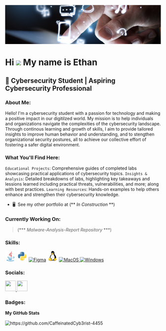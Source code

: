 <img src='https://github.com/CaffeinatedCyb3rist-4455/-Archive-/blob/f49f0e29c70d7cb7eeb61aa49057833d7a55ebcf/images/LinkedIn-Banner.jpg' alt="Image Banner">

Hi ![](https://user-images.githubusercontent.com/18350557/176309783-0785949b-9127-417c-8b55-ab5a4333674e.gif)    My name is Ethan
=============================================================================================================================

🔐 Cybersecurity Student | Aspiring Cybersecurity Professional
---------------------------------------

### About Me:

Hello! I'm a cybersecurity student with a passion for technology and making a positive impact in our digitilzed world. My mission is to help individuals and organizations navigate the complexities of the cybersecurity landscape. Through continous learning and growth of skills, I aim to provide tailored insights to improve human behavior and understanding, and to stengthen organizational security postures, all to achieve our collective effort of fostering a safer digital environment.

### What You'll Find Here: 

`Educational Projects`: Comprehensive guides of completed labs showcasing practical applications of cybersecurity topics.
`Insights & Analysis`: Detailed breakdowns of labs, highlighting key takeaways and lessions learned including practical threats, vulnerabilities, and more; along with best practices. 
`Learning Resources`: Hands-on examples to help others enhance and strengthen their cybersecurity knowledge.

* 🖥️  See my other portfolio at (** *In Construction* **)

### Currently Working On:

> (*** *Malware-Analysis-Report Repository* ***)

<!-- 
(1) Add Portfolio Website as one
(2) Add Windows Server as one
-->

### Skills:

<p><a target="_blank" href="https://www.java.com/en/" style="display: inline-block;"><img src="https://raw.githubusercontent.com/devicons/devicon/master/icons/java/java-original.svg" alt="Java" width="34" height="34" /></a>
<a target="_blank" href="https://www.python.org/" style="display: inline-block;"><img src="https://raw.githubusercontent.com/devicons/devicon/master/icons/python/python-original.svg" alt="Python" width="34" height="34" /></a>
<a target="_blank" href="https://www.figma.com/" style="display: inline-block;"><img src="https://www.vectorlogo.zone/logos/figma/figma-icon.svg" alt="Figma" width="34" height="34" /></a>
<a target="_blank" href="https://www.linux.org/" style="display: inline-block;"><img src="https://raw.githubusercontent.com/devicons/devicon/master/icons/linux/linux-original.svg" alt="Linux" width="34" height="34" /></a>
<a target="_blank" href="https://apple.com" rel="noreferrer"> <picture> <source media="(prefers-color-scheme: dark)" srcset="https://upload.wikimedia.org/wikipedia/commons/2/22/MacOS_logo_(2017).svg" /> <source media="(prefers-color-scheme: light)" srcset="https://upload.wikimedia.org/wikipedia/commons/3/30/MacOS_logo.svg" /> <img src="https://upload.wikimedia.org/wikipedia/commons/2/22/MacOS_logo_(2017).svg" alt="MacOS" width="34" height="34" /> </picture> </a>
<a target="_blank" href="https://www.microsoft.com/en-us/windows/?r=1" rel="noreferrer"><img src="https://upload.wikimedia.org/wikipedia/commons/c/c7/Windows_logo_-_2012.png" alt="Windows" width="34" height="34" /></a>
</p>

### Socials:

<p align="left"> 
  <a href="https://github.com/CaffeinatedCyb3rist-4455" target="_blank" rel="noreferrer"> <picture> <source media="(prefers-color-scheme: dark)" srcset="https://raw.githubusercontent.com/danielcranney/readme-generator/main/public/icons/socials/github-dark.svg" /> <source media="(prefers-color-scheme: light)" srcset="https://raw.githubusercontent.com/danielcranney/readme-generator/main/public/icons/socials/github.svg" /> <img src="https://raw.githubusercontent.com/danielcranney/readme-generator/main/public/icons/socials/github.svg" width="34" height="34" /> </picture> </a> 
  <a href="https://www.linkedin.com/in/ethanvancuso/" target="_blank" rel="noreferrer"> <picture> <source media="(prefers-color-scheme: dark)" srcset="https://raw.githubusercontent.com/danielcranney/readme-generator/main/public/icons/socials/linkedin-dark.svg" /> <source media="(prefers-color-scheme: light)" srcset="https://raw.githubusercontent.com/danielcranney/readme-generator/main/public/icons/socials/linkedin.svg" /> <img src="https://raw.githubusercontent.com/danielcranney/readme-generator/main/public/icons/socials/linkedin.svg" width="34" height="34" /> </picture> </a> 
</p>

### Badges:

<b>My GitHub Stats</b>

<p><img align="center" src="https://github-readme-stats.vercel.app/api?username=CaffeinatedCyb3rist-4455&show_icons=true&theme=transparent" alt="https://github.com/CaffeinatedCyb3rist-4455" /></p>
